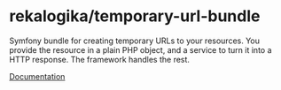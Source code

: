 # rekalogika/temporary-url-bundle

Symfony bundle for creating temporary URLs to your resources. You provide the
resource in a plain PHP object, and a service to turn it into a HTTP response.
The framework handles the rest.

[Documentation](https://rekalogika.dev/temporary-url-bundle)
